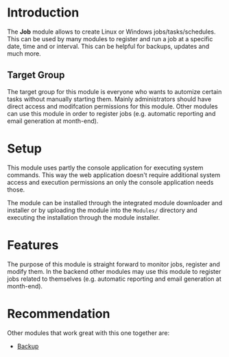 # Introduction

The **Job** module allows to create Linux or Windows jobs/tasks/schedules. This can be used by many modules to register and run a job at a specific date, time and or interval. This can be helpful for backups, updates and much more.

## Target Group

The target group for this module is everyone who wants to automize certain tasks without manually starting them. Mainly administrators should have direct access and modifcation permissions for this module. Other modules can use this module in order to register jobs (e.g. automatic reporting and email generation at month-end).

# Setup

This module uses partly the console application for executing system commands. This way the web application doesn't require additional system access and execution permissions an only the console application needs those.

The module can be installed through the integrated module downloader and installer or by uploading the module into the `Modules/` directory and executing the installation through the module installer.

# Features

The purpose of this module is straight forward to monitor jobs, register and modify them. In the backend other modules may use this module to register jobs related to themselves (e.g. automatic reporting and email generation at month-end).

# Recommendation

Other modules that work great with this one together are:

* [Backup](Backup)